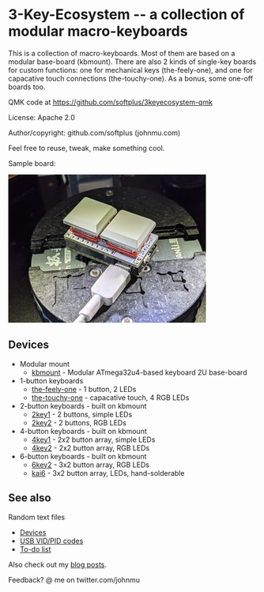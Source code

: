# 3-Key-Ecosystem -- a collection of modular macro-keyboards

This is a collection of macro-keyboards.
Most of them are based on a modular base-board (kbmount).
There are also 2 kinds of single-key boards for custom functions:
one for mechanical keys (the-feely-one),
and one for capacative touch connections (the-touchy-one).
As a bonus, some one-off boards too.

QMK code at https://github.com/softplus/3keyecosystem-qmk

License: Apache 2.0

Author/copyright: github.com/softplus (johnmu.com)

Feel free to reuse, tweak, make something cool.

Sample board:

![](/2key2/photo.jpg)

## Devices

* Modular mount
  * [kbmount](kbmount/) - Modular ATmega32u4-based keyboard 2U base-board
* 1-button keyboards
  * [the-feely-one](1key/the-feely-one/) - 1 button, 2 LEDs
  * [the-touchy-one](1key/the-touchy-one/) - capacative touch, 4 RGB LEDs
* 2-button keyboards - built on kbmount
  * [2key1](2key/2key1/) - 2 buttons, simple LEDs
  * [2key2](2key/2key2/) - 2 buttons, RGB LEDs
* 4-button keyboards - built on kbmount
  * [4key1](4key/4key1/) - 2x2 button array, simple LEDs
  * [4key2](4key/4key2/) - 2x2 button array, RGB LEDs
* 6-button keyboards - built on kbmount
  * [6key2](6key/6key2/) - 3x2 button array, RGB LEDs
  * [kai6](6key/kai6/) - 3x2 button array, LEDs, hand-solderable

## See also

Random text files

* [Devices](docs/devices.md)
* [USB VID/PID codes](docs/pid-codes.md)
* [To-do list](todo.md)

Also check out my [blog posts](https://johnmu.com/categories/keyboard/).

Feedback? @ me on twitter.com/johnmu
